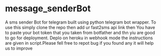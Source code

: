 # message_senderBot
A sms sender Bot for telegram built using python telegram bot wrapper. To use this simply clone the repo then add ur fast2sms api link then You have to paste your bot token that you taken from botfather and thn yiu are good to go for deployment. Deplo on heroku in webhook mode the instructions are given in script.Please fell free to repot bug if you found any it will help us to improve 
